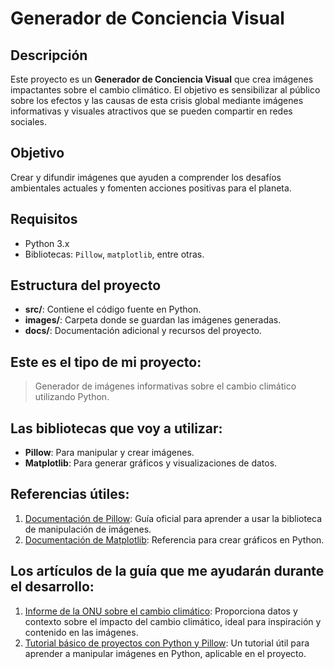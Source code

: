 # Generador de Conciencia Visual

## Descripción
Este proyecto es un **Generador de Conciencia Visual** que crea imágenes impactantes sobre el cambio climático. El objetivo es sensibilizar al público sobre los efectos y las causas de esta crisis global mediante imágenes informativas y visuales atractivos que se pueden compartir en redes sociales.

## Objetivo
Crear y difundir imágenes que ayuden a comprender los desafíos ambientales actuales y fomenten acciones positivas para el planeta. 

## Requisitos
- Python 3.x
- Bibliotecas: `Pillow`, `matplotlib`, entre otras.

## Estructura del proyecto
- **src/**: Contiene el código fuente en Python.
- **images/**: Carpeta donde se guardan las imágenes generadas.
- **docs/**: Documentación adicional y recursos del proyecto.

## Este es el tipo de mi proyecto:
> Generador de imágenes informativas sobre el cambio climático utilizando Python.

## Las bibliotecas que voy a utilizar:
- **Pillow**: Para manipular y crear imágenes.
- **Matplotlib**: Para generar gráficos y visualizaciones de datos.

## Referencias útiles:
1. [Documentación de Pillow](https://pillow.readthedocs.io/): Guía oficial para aprender a usar la biblioteca de manipulación de imágenes.
2. [Documentación de Matplotlib](https://matplotlib.org/stable/contents.html): Referencia para crear gráficos en Python.

## Los artículos de la guía que me ayudarán durante el desarrollo:
1. [Informe de la ONU sobre el cambio climático](https://www.un.org/es/climatechange): Proporciona datos y contexto sobre el impacto del cambio climático, ideal para inspiración y contenido en las imágenes.
2. [Tutorial básico de proyectos con Python y Pillow](https://realpython.com/working-with-images-in-python/): Un tutorial útil para aprender a manipular imágenes en Python, aplicable en el proyecto.

